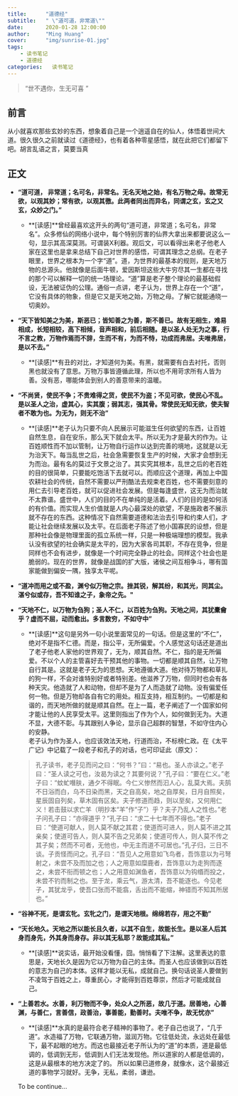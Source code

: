 ```yaml
---
title:      "道德经"
subtitle:   " \"道可道，非常道\""
date:       2020-01-28 12:00:00
author:     "Ming Huang"
cover:      "img/sunrise-01.jpg"
tags:
    - 读书笔记
    - 道德经
categories:   读书笔记
---
```


> “世不遇你，生无可喜 ”

## 前言

从小就喜欢那些玄妙的东西，想象着自己是一个逍遥自在的仙人，体悟着世间大道。很久很久之前就读过《道德经》，也有着各种零星感悟，就在此把它们都留下吧。胡言乱语之言，莫要当真

## 正文

- **“道可道， 非常道；名可名，非常名。无名天地之始，有名万物之母。故常无欲，以观其妙；常有欲，以观其徼。此两者同出而异名，同谓之玄，玄之又玄，众妙之门。”**

  - **[读感]**曾经最喜欢这开头的两句“道可道，非常道；名可名，非常名”。众多修仙的网络小说中，每个特别厉害的仙界大拿出来都要说这么一句，显示其高深莫测。可谓装X利器。观后文，可以看得出来老子他老人家在这里也是拿来总结下自己对世界的感悟，可谓其理念之总纲。在老子眼里，世界之根本为一个字“道”。道，为世界的最基本的规则，是天地万物的总源头。他就像是后面牛顿，爱因斯坦这些大牛穷尽其一生都在寻找的那个可以解释一切的统一场理论。“道”算是老子整个理论的最基础假设，无法被证伪的公理。通俗一点讲，老子认为，世界上存在一个“道”，它没有具体的物象，但是它又是天地之始，万物之母。了解它就能通晓一切奥妙。

- **“天下皆知美之为美，斯恶已；皆知善之为善，斯不善已。故有无相生，难易相成，长短相较，高下相倾，音声相和，前后相随。是以圣人处无为之事，行不言之教，万物作焉而不辞，生而不有，为而不恃，功成而弗居。夫唯弗居，是以不去。”**
 
  - **[读感]**有丑的对比，才知道何为美。有黑，就需要有白去衬托，否则黑也就没有了意思。万物万事皆遵循此理，所以也不用苛求所有人皆为善。没有恶，哪能体会到别人的善意带来的温暖。

- **“不尚贤，使民不争；不贵难得之货，使民不为盗；不见可欲，使民心不乱。是以圣人之治，虚其心，实其腹；弱其志，强其骨。常使民无知无欲，使夫智者不敢为也。为无为，则无不治”**
  
  - **[读感]**老子认为只要不向人民展示可能滋生任何欲望的东西，让百姓自然生息，自在安乐，那么天下就会太平。所以无为才是最大的作为。让百姓顺性而不加以管制，让万物自行运作以达到完善的境地，这就是以无为治天下。每当乱世之后，社会急需要恢复生产的时候，大家才会想到无为而治。最有名的莫过于文景之治了。其实究其根本，乱世之后的老百姓的目的很简单，只要能吃饱活下去就可以。而顺应这个道理，再加上中国农耕社会的传统，自然不需要以严刑酷法去规束老百姓，也不需要刻意的用仁去引导老百姓，就可以促进社会发展。但是每逢盛世，这无为而治就不太靠谱。盛世中，人们的目的不在单纯的是活着。人们的目的是如何活的有价值。而实现人生价值就是人内心最深处的欲望，不是施政者不展示就不存在的东西。这种情况下自然需要道德和法治去引导和约束人们，才能让社会继续发展以及太平。在后面老子陈述了他小国寡民的设想，但是那种社会像是物理里面的孤立系统一样，只是一种极端理想的模型。我承认没有欲望的社会确实是太平的，因为大家各司其职，不存在竞争，但是同样也不会有进步，就像是一个时间完全静止的社会。同样这个社会也是脆弱的。现在的世界，就像是战国的扩大版，诸侯之间互相争斗，哪有国家能做到偏安一隅，独享太平呢。

- **“道冲而用之或不盈，渊兮似万物之宗。挫其锐，解其纷，和其光，同其尘。湛兮似或存，吾不知谁之子，象帝之先。"**

- **“天地不仁，以万物为刍狗；圣人不仁，以百姓为刍狗。天地之间，其犹橐龠乎？虚而不屈，动而愈出。多言数穷，不如守中”**
 
  - **[读感]**这句是另外一句小说里面常见的一句话。但是这里的“不仁”，绝对不是指不仁德。而是，指公平，无所偏爱。个人感觉这句话还是道出了老子他老人家他的世界观了，无为，顺其自然。不仁，指的是无所偏爱。不以个人的主管喜好去干预其他的事物。一切都是顺其自然，让万物自行其是。这就是老子无为的思想。天地遵循大道。他对待万物都和草扎的狗一样，不会对谁特别好或者特别差。他滋养了万物，但同时也会有各种天灾。他造就了人和动物，但却不是为了人而造就了动物。没有偏爱任何一物。但是万物却各自有它的用处。相互支持，相互制约。一切都是和谐的，而天地所做的就是顺其自然。在上一篇，老子阐述了一个国家如何才能让他的人民享受太平。这里则指出了作为个人，如何做到无为。大道不显，大德不彰。与其跟别人争论，显示自己超群的智慧，不如守住内心的安静。  
  老子认为作为圣人，也应该效法天地，行道而治，不标榜仁政。在《太平广记》中记载了一段老子和孔子的对话，也可印证此（原文）：
  > 孔子读书，老子见而问之曰：“何书？”曰：“易也。圣人亦读之。”老子曰：“圣人读之可也，汝曷为读之？其要何说？”孔子曰：“要在仁义。”老子曰：“蚊虻噆肤，通夕不得眠。今仁义惨然而汩人心，乱莫大焉。夫鹄不日浴而白，乌不日染而黑，天之自高矣，地之自厚矣，日月自照矣，星辰固自列矣，草木固有区矣。夫子修道而趋，则以至矣，又何用仁义！若击鼓以求亡羊（明抄本“羊”作“子”）乎？夫子乃乱人之性也。”老子问孔子曰：“亦得道乎？”孔子曰：“求二十七年而不得也。”老子曰：“使道可献人，则人莫不献之其君；使道而可进人，则人莫不进之其亲矣；使道可告人，则人莫不告之兄弟矣；使道可传人，则人莫不传之其子矣；然而不可者，无他也，中无主而道不可居也。”孔子归，三日不谈。子贡怪而问之。孔子曰：“吾见人之用意如飞鸟者，吾饰意以为弓弩射之，未尝不及而加之也；人之用意如糜鹿者，吾饰意以为走狗而逐之，未尝不衔而顿之也；人之用意如渊鱼者，吾饰意以为钩缗而投之，未尝不钓而制之也。至于龙，乘云气，游太清，吾不能逐也。今见老子，其犹龙乎，使吾口张而不能翕，舌出而不能缩，神错而不知其所居也。”

- **“谷神不死，是谓玄牝。玄牝之门，是谓天地根。绵绵若存，用之不勤”**
- **“天长地久。天地之所以能长且久者，以其不自生，故能长生。是以圣人后其身而身先，外其身而身存。非以其无私耶？故能成其私。”**
  - **[读感]**说实话，最开始没看懂，囧。悄悄看了下注解。这里表达的意思是，天地长久是因为它以万物为自己的主体。而圣人也应该做到以百姓的意志为自己的本体。这样才能以无私，成就自己。换句话说圣人要做到不凌驾于百姓之上，尊重民心，才能得到百姓尊崇，然后才可能成就自己。

- **“上善若水。水善，利万物而不争，处众人之所恶，故几于道。居善地，心善渊，与善仁，言善信，政善治，事善能，勤善时。夫唯不争，故无忧亦”**
  - **[读感]**水真的是最符合老子精神的事物了。老子自己也说了，“几于道”。水造福了万物，它联通万物，滋润万物。它往低处流，永远处在最低下，最不起眼的地方。而这也最接近老子所认为的“道”的本质，道是最低调的，低调到无形，低调到人们无法发现他。所以道家的人都是低调的，这是从最根本的地方决定了的。
  所以如果已道修身，就像水，这个最接近道的事物学习就好。无争，无私，柔弱，谦逊。

  To be continue...
